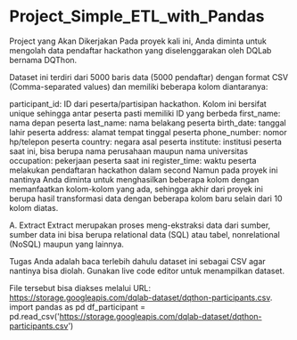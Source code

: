 # Project_Simple_ETL_with_Pandas
Project yang Akan Dikerjakan
Pada proyek kali ini, Anda diminta untuk mengolah data pendaftar hackathon yang diselenggarakan oleh DQLab bernama DQThon.

Dataset ini terdiri dari 5000 baris data (5000 pendaftar) dengan format CSV (Comma-separated values) dan memiliki beberapa kolom diantaranya:

participant_id: ID dari peserta/partisipan hackathon. Kolom ini bersifat unique sehingga antar peserta pasti memiliki ID yang berbeda
first_name: nama depan peserta
last_name: nama belakang peserta
birth_date: tanggal lahir peserta
address: alamat tempat tinggal peserta
phone_number: nomor hp/telepon peserta
country: negara asal peserta
institute: institusi peserta saat ini, bisa berupa nama perusahaan maupun nama universitas
occupation: pekerjaan peserta saat ini
register_time: waktu peserta melakukan pendaftaran hackathon dalam second
Namun pada proyek ini nantinya Anda diminta untuk menghasilkan beberapa kolom dengan memanfaatkan kolom-kolom yang ada, sehingga akhir dari proyek ini berupa hasil transformasi data dengan beberapa kolom baru selain dari 10 kolom diatas.

A. Extract
Extract merupakan proses meng-ekstraksi data dari sumber, sumber data ini bisa berupa relational data (SQL) atau tabel, nonrelational (NoSQL) maupun yang lainnya.

Tugas Anda adalah baca terlebih dahulu dataset ini sebagai CSV agar nantinya bisa diolah. Gunakan live code editor untuk menampilkan dataset.

File tersebut bisa diakses melalui URL: https://storage.googleapis.com/dqlab-dataset/dqthon-participants.csv.
import pandas as pd
df_participant = pd.read_csv('https://storage.googleapis.com/dqlab-dataset/dqthon-participants.csv')
